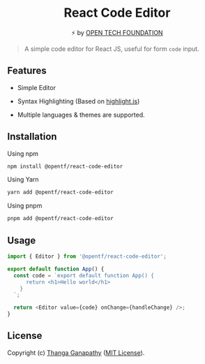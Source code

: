 <div align="center">

# React Code Editor

⚡ by [OPEN TECH FOUNDATION](https://open-tech-foundation.pages.dev/)

<!-- ![Screenshot](./Screenshot.png) -->

</div>

> A simple code editor for React JS, useful for form `code` input.

## Features

- Simple Editor

- Syntax Highlighting (Based on [highlight.js](https://highlightjs.org/))

- Multiple languages & themes are supported.

## Installation

Using npm

```sh
npm install @opentf/react-code-editor
```

Using Yarn

```sh
yarn add @opentf/react-code-editor
```

Using pnpm

```sh
pnpm add @opentf/react-code-editor
```

## Usage

```ts
import { Editor } from '@opentf/react-code-editor';

export default function App() {
  const code = `export default function App() {
      return <h1>Hello world</h1>
    }
  `;

  return <Editor value={code} onChange={handleChange} />;
}
```

## License

Copyright (c) [Thanga Ganapathy](https://github.com/Thanga-Ganapathy) ([MIT License](./LICENSE)).

